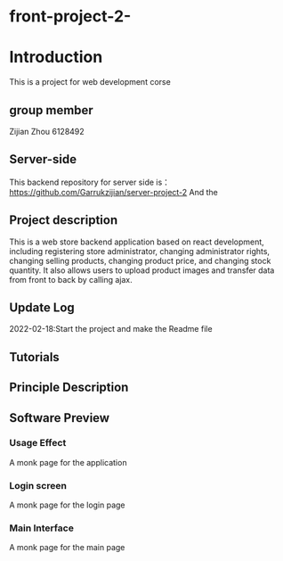 # front-project-2-
# Introduction
 This is a project for web development corse 
## group member
Zijian Zhou 6128492
## Server-side 
This backend repository for server side is：https://github.com/Garrukzijian/server-project-2
And the 
## Project description
This is a web store backend application based on react development, including registering store administrator, changing administrator rights, changing selling products, changing product price, and changing stock quantity. It also allows users to upload product images and transfer data from front to back by calling ajax.
## Update Log
2022-02-18:Start the project and make the Readme file
## Tutorials

## Principle Description

## Software Preview
### Usage Effect

A monk page for the application

### Login screen
A monk page for the login page

### Main Interface

A monk page for the main page

